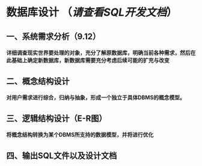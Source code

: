 # 数据库设计 （***请查看SQL开发文档***）
## 一、系统需求分析（9.12）

#### 详细调查现实世界要处理的对象，充分了解原数据库，明确当前各种需求，然后在此基础上确定新数据库，新数据库需要充分考虑后续可能的扩充与改变
## 二、概念结构设计
#### 对用户需求进行综合，归纳与抽象，形成一个独立于具体DBMS的概念模型。
## 三、逻辑结构设计（E-R图） 
#### 将概念结构转换为某个DBMS所支持的数据模型，并将进行优化
## 四、输出SQL文件以及设计文档
 

